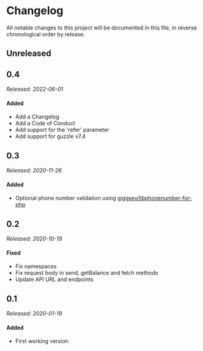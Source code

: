 # Changelog

All notable changes to this project will be documented in this file, in reverse chronological order by release.

## Unreleased

## 0.4

_Released: 2022-06-01_
#### Added

- Add a Changelog
- Add a Code of Conduct
- Add support for the 'refer' parameter
- Add support for guzzle v7.4

## 0.3

_Released: 2020-11-26_

#### Added

- Optional phone number validation using [giggsey/libphonenumber-for-php](https://github.com/giggsey/libphonenumber-for-php)

## 0.2

_Released: 2020-10-19_

#### Fixed

- Fix namespaces
- Fix request body in send, getBalance and fetch methods
- Update API URL and endpoints

## 0.1

_Released: 2020-01-19_

#### Added

- First working version
